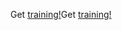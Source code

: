 <span data-ttu-id="245e3-101">Get [training!](/learn/browse/?products=dynamics-business-central)</span><span class="sxs-lookup"><span data-stu-id="245e3-101">Get [training!](/learn/browse/?products=dynamics-business-central)</span></span>
